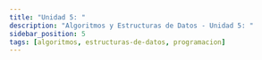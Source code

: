 ```yaml
---
title: "Unidad 5: "
description: "Algoritmos y Estructuras de Datos - Unidad 5: "
sidebar_position: 5
tags: [algoritmos, estructuras-de-datos, programacion]
---
```

